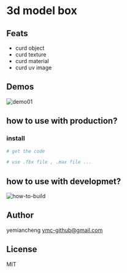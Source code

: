 # 3d model box

## Feats

- curd object
- curd texture
- curd material
- curd uv image

## Demos

![demo01](./screenshot/demo.gif)

## how to use with production?

### install
```sh
# get the code

# use .fbx file , .max file ...

```

## how to use with developmet?

![how-to-build](./screenshot/how-to-build.gif)

## Author

yemiancheng <ymc-github@gmail.com>

## License

MIT
